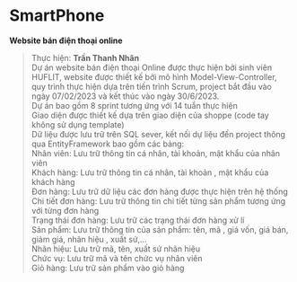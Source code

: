 # SmartPhone
**Website bán điện thoại online**  
> Thực hiện: **Trần Thanh Nhân**  
Dự án website bán điện thoại Online được thực hiện bởi sinh viên HUFLIT, website được thiết kế bởi mô hình Model-View-Controller, quy trình thực hiện dựa trên tiến trình Scrum, project bắt đầu vào ngày 07/02/2023 và kết thúc vào ngày 30/6/2023.   
Dự án bao gồm 8 sprint tương ứng với 14 tuần thực hiện  
Giao diện được thiết kế dựa trên giao diện của shoppe (code tay không sử dụng template)   
Dữ liệu được lưu trữ trên SQL sever, kết nối dự liệu đến project thông qua EntityFramework bao gồm các bảng:  
Nhân viên: Lưu trữ thông tin cá nhân, tài khoản, mật khẩu của nhân viên  
Khách hàng: Lưu trữ thông tin cá nhân, tài khoản , mật khẩu của khách hàng  
Đơn hàng: Lưu trữ dữ liệu các đơn hàng được thực hiện trên hệ thống  
Chi tiết đơn hàng: Lưu trữ thông tin chi tiết từng sản phẩm tương ứng với từng đơn hàng  
Trạng thái đơn hàng: Lưu trữ các trạng thái đơn hàng xử lí  
Sản phẩm: Lưu trữ thông tin của sản phẩm: tên, mã , giá vốn, giá bán, giảm giá, nhãn hiệu , xuất sứ,...  
Nhãn hiệu: Lưu trữ mã, tên, xuất sứ nhãn hiệu  
Chức vụ: Lưu trữ mã và tên chức vụ nhân viên   
Giỏ hàng: Lưu trữ sản phẩm vào giỏ hàng

